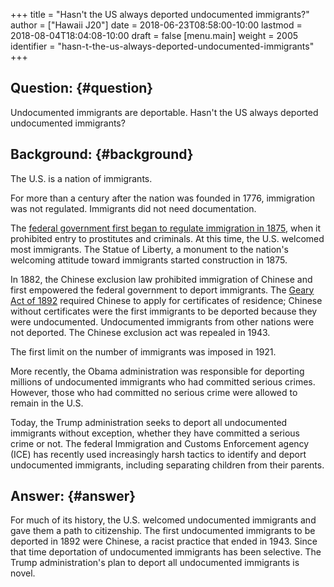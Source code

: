 +++
title = "Hasn't the US always deported undocumented immigrants?"
author = ["Hawaii J20"]
date = 2018-06-23T08:58:00-10:00
lastmod = 2018-08-04T18:04:08-10:00
draft = false
[menu.main]
  weight = 2005
  identifier = "hasn-t-the-us-always-deported-undocumented-immigrants"
+++

## Question: {#question}

Undocumented immigrants are deportable. Hasn't the US always deported
undocumented immigrants?


## Background: {#background}

The U.S. is a nation of immigrants.

For more than a century after the nation was founded in 1776, immigration was
not regulated.  Immigrants did not need documentation.

The [federal government first began to regulate immigration in 1875](https://www.fairus.org/legislation/reports-and-analysis/history-of-us-immigration-laws), when it
prohibited entry to prostitutes and criminals. At this time, the U.S. welcomed
most immigrants. The Statue of Liberty, a monument to the nation's welcoming
attitude toward immigrants started construction in 1875.

In 1882, the Chinese exclusion law prohibited immigration of Chinese and first
empowered the federal government to deport immigrants. The [Geary Act of 1892](https://en.wikipedia.org/wiki/Geary%5FAct)
required Chinese to apply for certificates of residence; Chinese without
certificates were the first immigrants to be deported because they were
undocumented. Undocumented immigrants from other nations were not deported. The
Chinese exclusion act was repealed in 1943.

The first limit on the number of immigrants was imposed in 1921.

More recently, the Obama administration was responsible for deporting
millions of undocumented immigrants who had committed serious crimes. However,
those who had committed no serious crime were allowed to remain in the U.S.

Today, the Trump administration seeks to deport all undocumented immigrants
without exception, whether they have committed a serious crime or not. The
federal Immigration and Customs Enforcement agency (ICE) has recently used
increasingly harsh tactics to identify and deport undocumented immigrants,
including separating children from their parents.


## Answer: {#answer}

For much of its history, the U.S. welcomed undocumented immigrants and gave them
a path to citizenship. The first undocumented immigrants to be deported in 1892
were Chinese, a racist practice that ended in 1943. Since that time deportation
of undocumented immigrants has been selective. The Trump administration's plan
to deport all undocumented immigrants is novel.
